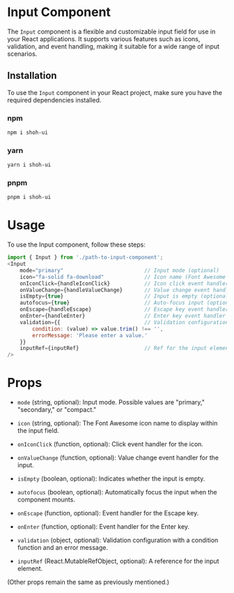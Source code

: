 # Input Component

The `Input` component is a flexible and customizable input field for use in your React applications. It supports various features such as icons, validation, and event handling, making it suitable for a wide range of input scenarios.

## Installation

To use the `Input` component in your React project, make sure you have the required dependencies installed.

### npm
```bash
npm i shoh-ui
```
### yarn
```bash
yarn i shoh-ui
```

### pnpm
```bash
pnpm i shoh-ui
```


# Usage

To use the Input component, follow these steps:

```javascript
import { Input } from './path-to-input-component';
<Input
    mode="primary"                          // Input mode (optional)
    icon="fa-solid fa-download"             // Icon name (Font Awesome icon, optional)
    onIconClick={handleIconClick}           // Icon click event handler (optional)
    onValueChange={handleValueChange}       // Value change event handler (optional)
    isEmpty={true}                          // Input is empty (optional)
    autofocus={true}                        // Auto-focus input (optional)
    onEscape={handleEscape}                 // Escape key event handler (optional)
    onEnter={handleEnter}                   // Enter key event handler (optional)
    validation={{                           // Validation configuration (optional)
        condition: (value) => value.trim() !== '',
        errorMessage: 'Please enter a value.'
    }}
    inputRef={inputRef}                     // Ref for the input element (optional)
/>
```

# Props
- `mode` (string, optional): Input mode. Possible values are "primary," "secondary," or "compact."

- `icon` (string, optional): The Font Awesome icon name to display within the input field.

- `onIconClick` (function, optional): Click event handler for the icon.

- `onValueChange` (function, optional): Value change event handler for the input.

- `isEmpty` (boolean, optional): Indicates whether the input is empty.

- `autofocus` (boolean, optional): Automatically focus the input when the component mounts.

- `onEscape` (function, optional): Event handler for the Escape key.

- `onEnter` (function, optional): Event handler for the Enter key.

- `validation` (object, optional): Validation configuration with a condition function and an error message.

- `inputRef` (React.MutableRefObject, optional): A reference for the input element.

(Other props remain the same as previously mentioned.)